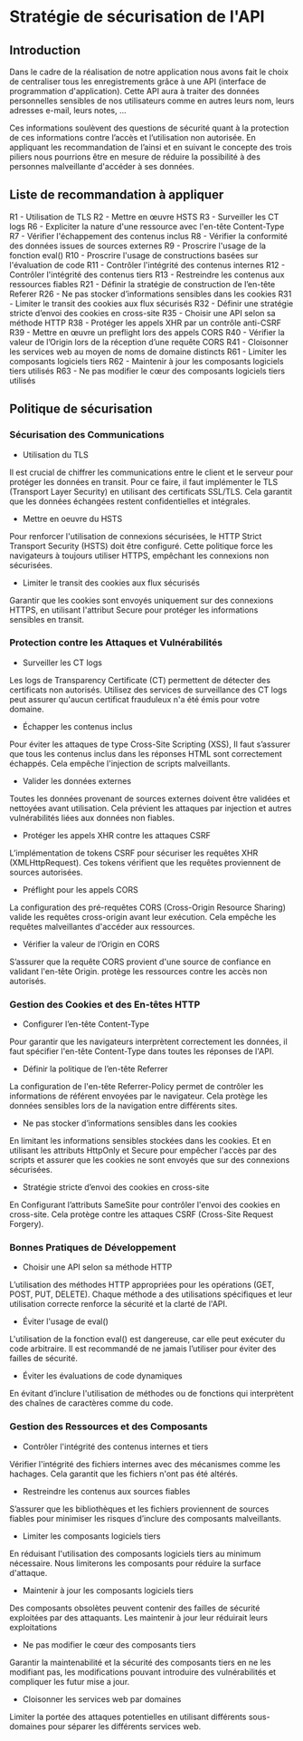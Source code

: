 # Stratégie de sécurisation de l'API

## Introduction

Dans le cadre de la réalisation de notre application nous avons fait le choix de centraliser tous les enregistrements grâce à une API (interface de programmation d'application). Cette API aura à traiter des données personnelles sensibles de nos utilisateurs comme en autres leurs nom, leurs adresses e-mail, leurs notes, …

Ces informations soulèvent des questions de sécurité quant à la protection de ces informations contre l’accès et l’utilisation non autorisée. En appliquant les recommandation de l’ainsi et en suivant le concepte des trois piliers nous pourrions être en mesure de réduire la possibilité à des personnes malveillante d'accéder à ses données.

## Liste de recommandation à appliquer

R1 - Utilisation de TLS
R2 - Mettre en œuvre HSTS
R3 - Surveiller les CT logs
R6 - Expliciter la nature d'une ressource avec l'en-tête Content-Type
R7 - Vérifier l'échappement des contenus inclus
R8 - Vérifier la conformité des données issues de sources externes
R9 - Proscrire l'usage de la fonction eval()
R10 - Proscrire l'usage de constructions basées sur l'évaluation de code
R11 - Contrôler l'intégrité des contenus internes
R12 - Contrôler l'intégrité des contenus tiers
R13 - Restreindre les contenus aux ressources fiables
R21 - Définir la stratégie de construction de l’en-tête Referer
R26 - Ne pas stocker d’informations sensibles dans les cookies
R31 - Limiter le transit des cookies aux flux sécurisés
R32 - Définir une stratégie stricte d’envoi des cookies en cross-site
R35 - Choisir une API selon sa méthode HTTP
R38 - Protéger les appels XHR par un contrôle anti-CSRF
R39 - Mettre en œuvre un preflight lors des appels CORS
R40 - Vérifier la valeur de l’Origin lors de la réception d’une requête CORS
R41 - Cloisonner les services web au moyen de noms de domaine distincts
R61 -  Limiter les composants logiciels tiers
R62 - Maintenir à jour les composants logiciels tiers utilisés
R63 - Ne pas modifier le cœur des composants logiciels tiers utilisés

## Politique de sécurisation

### Sécurisation des Communications

- Utilisation du TLS

Il est crucial de chiffrer les communications entre le client et le serveur pour protéger les données en transit. Pour ce faire, il faut implémenter le TLS (Transport Layer Security) en utilisant des certificats SSL/TLS. Cela garantit que les données échangées restent confidentielles et intégrales.

- Mettre en oeuvre du HSTS

Pour renforcer l'utilisation de connexions sécurisées, le HTTP Strict Transport Security (HSTS) doit être configuré. Cette politique force les navigateurs à toujours utiliser HTTPS, empêchant les connexions non sécurisées.

- Limiter le transit des cookies aux flux sécurisés

Garantir que les cookies sont envoyés uniquement sur des connexions HTTPS, en utilisant l'attribut Secure pour protéger les informations sensibles en transit.

### Protection contre les Attaques et Vulnérabilités

- Surveiller les CT logs

Les logs de Transparency Certificate (CT) permettent de détecter des certificats non autorisés. Utilisez des services de surveillance des CT logs peut assurer qu'aucun certificat frauduleux n'a été émis pour votre domaine.

- Échapper les contenus inclus

Pour éviter les attaques de type Cross-Site Scripting (XSS), Il faut s’assurer que tous les contenus inclus dans les réponses HTML sont correctement échappés. Cela empêche l'injection de scripts malveillants.

- Valider les données externes

Toutes les données provenant de sources externes doivent être validées et nettoyées avant utilisation. Cela prévient les attaques par injection et autres vulnérabilités liées aux données non fiables.

- Protéger les appels XHR contre les attaques CSRF

L’implémentation de tokens CSRF pour sécuriser les requêtes XHR (XMLHttpRequest). Ces tokens vérifient que les requêtes proviennent de sources autorisées.

- Préflight pour les appels CORS

La configuration des pré-requêtes CORS (Cross-Origin Resource Sharing) valide les requêtes cross-origin avant leur exécution. Cela empêche les requêtes malveillantes d'accéder aux ressources.

- Vérifier la valeur de l’Origin en CORS

S’assurer que la requête CORS provient d'une source de confiance en validant l'en-tête Origin. protège les ressources contre les accès non autorisés.

### Gestion des Cookies et des En-têtes HTTP

- Configurer l’en-tête Content-Type

Pour garantir que les navigateurs interprètent correctement les données, il faut spécifier l'en-tête Content-Type dans toutes les réponses de l'API.

- Définir la politique de l’en-tête Referrer

La configuration de l'en-tête Referrer-Policy permet de contrôler les informations de référent envoyées par le navigateur. Cela protège les données sensibles lors de la navigation entre différents sites.

- Ne pas stocker d’informations sensibles dans les cookies

En limitant les informations sensibles stockées dans les cookies. Et en utilisant les attributs HttpOnly et Secure pour empêcher l'accès par des scripts et assurer que les cookies ne sont envoyés que sur des connexions sécurisées.

- Stratégie stricte d’envoi des cookies en cross-site

En Configurant l’attributs SameSite pour contrôler l'envoi des cookies en cross-site. Cela protège contre les attaques CSRF (Cross-Site Request Forgery).

### Bonnes Pratiques de Développement

- Choisir une API selon sa méthode HTTP

L’utilisation des méthodes HTTP appropriées pour les opérations (GET, POST, PUT, DELETE). Chaque méthode a des utilisations spécifiques et leur utilisation correcte renforce la sécurité et la clarté de l'API.

- Éviter l'usage de eval()

L'utilisation de la fonction eval() est dangereuse, car elle peut exécuter du code arbitraire. Il est recommandé de ne jamais l’utiliser pour éviter des failles de sécurité.

- Éviter les évaluations de code dynamiques

En évitant d’inclure l'utilisation de méthodes ou de fonctions qui interprètent des chaînes de caractères comme du code.

### Gestion des Ressources et des Composants

- Contrôler l'intégrité des contenus internes et tiers

Vérifier l'intégrité des fichiers internes avec  des mécanismes comme les hachages. Cela garantit que les fichiers n'ont pas été altérés.

- Restreindre les contenus aux sources fiables

S’assurer que les bibliothèques et les fichiers proviennent de sources fiables pour minimiser les risques d’inclure des composants malveillants.

- Limiter les composants logiciels tiers

En réduisant l'utilisation des composants logiciels tiers au minimum nécessaire. Nous limiterons les composants pour réduire la surface d'attaque.

- Maintenir à jour les composants logiciels tiers

Des composants obsolètes peuvent contenir des failles de sécurité exploitées par des attaquants. Les maintenir à jour leur réduirait leurs exploitations

- Ne pas modifier le cœur des composants tiers

Garantir la maintenabilité et la sécurité des composants tiers en ne les modifiant pas, les modifications pouvant introduire des vulnérabilités et compliquer les futur mise a jour.

- Cloisonner les services web par domaines

Limiter la portée des attaques potentielles en utilisant différents sous-domaines pour séparer les différents services web.
